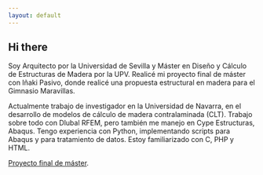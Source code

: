 ```yaml
---
layout: default
---
```

## Hi there

Soy Arquitecto por la Universidad de Sevilla y Máster en Diseño y Cálculo de Estructuras de Madera por la UPV.
Realicé mi proyecto final de máster con Iñaki Pasivo, donde realicé una propuesta estructural en madera para el Gimnasio Maravillas.

Actualmente trabajo de investigador en la Universidad de Navarra, en el desarrollo de modelos de cálculo de madera contralaminada (CLT).
Trabajo sobre todo con Dlubal RFEM, pero también me manejo en Cype Estructuras, Abaqus.
Tengo experiencia con Python, implementando scripts para Abaqus y para tratamiento de datos. Estoy familiarizado con C, PHP y HTML.

[Proyecto final de máster](./another-page.html).



